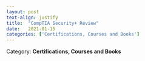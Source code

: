 ```yaml
---
layout: post
text-align: justify
title:  "CompTIA Security+ Review"
date:   2021-01-15
categories: ['Certifications, Courses and Books']
---
```

Category: **Certifications, Courses and Books**
